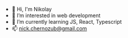 - 👋 Hi, I'm Nikolay
- 👀 I’m interested in web development
- 🌱 I’m currently learning JS, React, Typescript
- 📫 nick.chernozub@gmail.com

<!---
nickCher/nickCher is a ✨ special ✨ repository because its `README.md` (this file) appears on your GitHub profile.
You can click the Preview link to take a look at your changes.
--->
